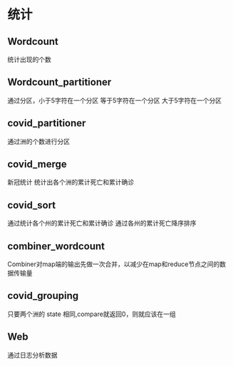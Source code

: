 # 统计

## Wordcount

统计出现的个数

## Wordcount_partitioner

通过分区，小于5字符在一个分区   等于5字符在一个分区   大于5字符在一个分区

## covid_partitioner

通过洲的个数进行分区

## covid_merge

新冠统计  统计出各个洲的累计死亡和累计确诊

## covid_sort

通过统计各个州的累计死亡和累计确诊  通过各州的累计死亡降序排序

## combiner_wordcount

Combiner对map端的输出先做一次合并，以减少在map和reduce节点之间的数据传输量

## covid_grouping

只要两个洲的 state 相同,compare就返回0，则就应该在一组

## Web

通过日志分析数据





